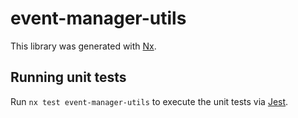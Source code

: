 # event-manager-utils

This library was generated with [Nx](https://nx.dev).

## Running unit tests

Run `nx test event-manager-utils` to execute the unit tests via [Jest](https://jestjs.io).
